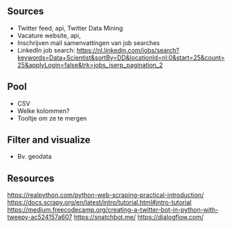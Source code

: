 ## Sources
+ Twitter feed, api, Twitter Data Mining
+	Vacature website, api, 
+	Inschrijven mail samenvattingen van job searches
+	LinkedIn job search: https://nl.linkedin.com/jobs/search?keywords=Data+Scientist&sortBy=DD&locationId=nl:0&start=25&count=25&applyLogin=false&trk=jobs_jserp_pagination_2

## Pool
+	CSV
+	Welke kolommen?
+	Tooltje om ze te mergen	

## Filter and visualize
+	Bv. geodata	

## Resources
https://realpython.com/python-web-scraping-practical-introduction/
https://docs.scrapy.org/en/latest/intro/tutorial.html#intro-tutorial
https://medium.freecodecamp.org/creating-a-twitter-bot-in-python-with-tweepy-ac524157a607
https://snatchbot.me/
https://dialogflow.com/

